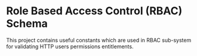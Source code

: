 # Role Based Access Control (RBAC) Schema

This project contains useful constants which are used in RBAC sub-system for validating HTTP users permissions
entitlements.
